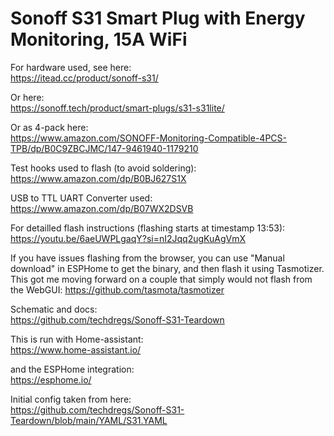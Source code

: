# Sonoff S31 Smart Plug with Energy Monitoring, 15A WiFi

For hardware used, see here: <br /> https://itead.cc/product/sonoff-s31/ <br />

Or here: <br /> https://sonoff.tech/product/smart-plugs/s31-s31lite/ <br />

Or as 4-pack here: <br /> https://www.amazon.com/SONOFF-Monitoring-Compatible-4PCS-TPB/dp/B0C9ZBCJMC/147-9461940-1179210 <br />

Test hooks used to flash (to avoid soldering): <br /> https://www.amazon.com/dp/B0BJ627S1X <br />

USB to TTL UART Converter used: <br />  https://www.amazon.com/dp/B07WX2DSVB <br />

For detailled flash instructions (flashing starts at timestamp 13:53): <br /> https://youtu.be/6aeUWPLgaqY?si=nI2Jqq2ugKuAgVmX <br />

If you have issues flashing from the browser, you can use "Manual download" in ESPHome to get the binary, and then flash it using Tasmotizer. This got me moving forward on a couple that simply would not flash from the WebGUI: https://github.com/tasmota/tasmotizer

Schematic and docs: <br /> https://github.com/techdregs/Sonoff-S31-Teardown <br />

This is run with Home-assistant: <br /> https://www.home-assistant.io/ <br />

and the ESPHome integration: <br /> https://esphome.io/ <br />

Initial config taken from here: <br /> https://github.com/techdregs/Sonoff-S31-Teardown/blob/main/YAML/S31.YAML <br />
